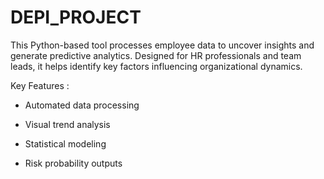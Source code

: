 # DEPI_PROJECT
This Python-based tool processes employee data to uncover insights and generate predictive analytics. Designed for HR professionals and team leads, it helps identify key factors influencing organizational dynamics.

Key Features :
- Automated data processing

- Visual trend analysis

- Statistical modeling

- Risk probability outputs

